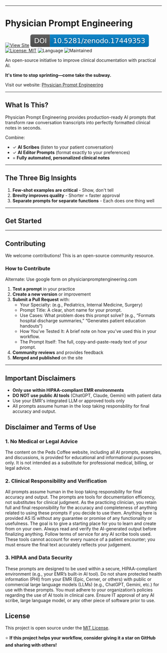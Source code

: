 
---
# Physician Prompt Engineering
[![View Site](https://img.shields.io/badge/View_Site-physicianpromptengineering.com-blue?logo=github)](https://physicianpromptengineering.com/)
[![DOI](./images/zenodo.17449353.svg)](https://doi.org/10.5281/zenodo.17449352)
[![License: MIT](https://img.shields.io/badge/License-MIT-green.svg)](LICENSE)
![Language](https://img.shields.io/badge/Format-Plain_Text-blueviolet)
![Maintained](https://img.shields.io/badge/Maintained-Yes-success)

An open-source initiative to improve clinical documentation with practical AI.

**It's time to stop sprinting—come take the subway.**

Visit our website: [Physician Prompt Engineering](https://physicianpromptengineering.com)

---

## What Is This?

Physician Prompt Engineering provides production-ready AI prompts that transform raw conversation transcripts into perfectly formatted clinical notes in seconds.

Combine:
- ✓ **AI Scribes** (listen to your patient conversation)
- ✓ **AI Editor Prompts** (format exactly to your preferences)
- = **Fully automated, personalized clinical notes**

---

## The Three Big Insights

1. **Few-shot examples are critical** - Show, don't tell
2. **Brevity improves quality** - Shorter = faster approval
3. **Separate prompts for separate functions** - Each does one thing well

---

## Get Started



---

## Contributing

We welcome contributions! This is an open-source community resource.

### How to Contribute

Alternate: Use google form on physicianpromptengineering.com

1. **Test a prompt** in your practice
2. **Create a new version** or improvement
3. **Submit a Pull Request** with:
   - Your Specialty: (e.g., Pediatrics, Internal Medicine, Surgery)
   - Prompt Title: A clear, short name for your prompt.
   - Use Cases: What problem does this prompt solve? (e.g., “Formats hospital discharge summaries,” “Generates patient education handouts”)
   - How You’ve Tested It: A brief note on how you’ve used this in your workflow.
   - The Prompt Itself: The full, copy-and-paste-ready text of your prompt.
4. **Community reviews** and provides feedback
5. **Merged and published** on the site

---

## Important Disclaimers
- **Only use within HIPAA-compliant EMR environments**
- **DO NOT use public AI tools** (ChatGPT, Claude, Gemini) with patient data
- Use your EMR's integrated LLM or approved tools only
- All prompts assume human in the loop taking responsbility for final accuracy and output.

## Disclaimer and Terms of Use
### 1. No Medical or Legal Advice
The content on the Peds Coffee website, including all AI prompts, examples, and discussions, is provided for educational and informational purposes only. It is not intended as a substitute for professional medical, billing, or legal advice.

### 2. Clinical Responsibility and Verification
All prompts assume human in the loop taking responsbility for final accuracy and output.  The prompts are tools for documentation efficency, not substitutes for clinical judgment. As the practicing clinician, you retain full and final responsibility for the accuracy and completeness of anything related to using these prompts if you decide to use them. Anything here is provided AS IS without any guarantee or promise of any functionality or usefulness. The goal is to give a starting place for you to learn and create from on your own.  Always read and verify the AI-generated output before finalizing anything. Follow terms of service for any AI scribe tools used.  These tools cannot account for every nuance of a patient encounter; you must ensure the final text accurately reflects your judgement.

### 3. HIPAA and Data Security
These prompts are designed to be used within a secure, HIPAA-compliant environment (e.g., your EMR’s built-in AI tool).  Do not share protected health information (PHI) from your EMR (Epic, Cerner, or others) with public or commercial large language models (LLMs) (e.g., ChatGPT, Gemini, etc.) for use with these prompts.  You must adhere to your organization’s policies regarding the use of AI tools in clinical care.  Ensure IT approval of any AI scribe, large language model, or any other piece of software prior to use.

## License
This project is open source under the [MIT License](LICENSE).

⭐ **If this project helps your workflow, consider giving it a star on GitHub and sharing with others!**